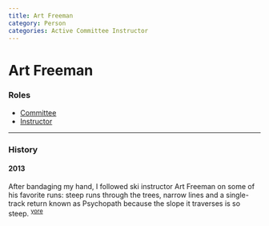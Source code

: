 ```yaml
---
title: Art Freeman
category: Person
categories: Active Committee Instructor
---
```

# Art Freeman
### Roles
- [Committee](Committee)
- [Instructor](Instructor)

---
### History
#### 2013

After bandaging my hand, I followed ski instructor Art Freeman on some of his favorite runs: steep runs through the trees, narrow lines and a single-track return known as Psychopath because the slope it traverses is so steep. <sup>[yore][]</sup>


[yore]: https://www.theolympian.com/outdoors/article25316305.html
